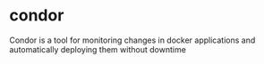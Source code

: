 # condor
Condor is a tool for monitoring changes in docker applications and automatically deploying them without downtime
